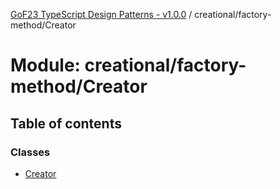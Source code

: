 [GoF23 TypeScript Design Patterns - v1.0.0](../README.md) / creational/factory-method/Creator

# Module: creational/factory-method/Creator

## Table of contents

### Classes

- [Creator](../classes/creational_factory_method_Creator.Creator.md)
